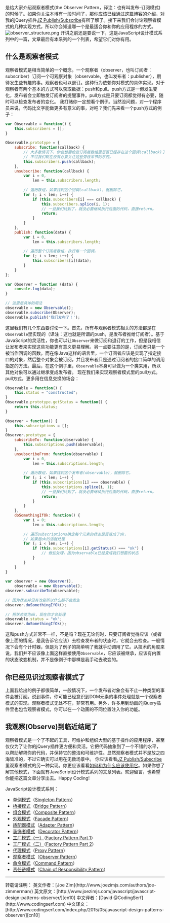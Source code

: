 是给大家介绍观察者模式(the Observer Pattern，译注：也有叫发布-订阅模式)的时候了。如果你关注本博有一段时间了，那你应该已经通过[这篇博客][whyplugin]的介绍，对我的jQuery插件[JZ Publish/Subscribe][plugin]有所了解了。接下来我们会讨论观察者模式的几种实现方式，所以你会知道哪一个是最适合你和你的应用程序的方式。
![observer_structure.png][observer_structure]
开讲之前还是要说一下，这是JavaScript设计模式系列中的一篇，文章最后有本系列的一个列表，希望它们对你有用。

## 什么是观察者模式
观察者模式是相当简单的一个概念。一个观察者（observer，也叫订阅者：subscriber）订阅一个可观察对象（observable，也叫发布者：publisher），期待发生些有趣的事。观察者也可以退订。这种行为依赖你对模式的具体实现。对于观察者有两个基本的方式可以获取数据：push和pull。push方式是一但发生变化，发布者会立即触发订阅者的提醒事件。pull方式是只要订阅都觉得有必要，随时可以检查发布者的变化。
我打赌你一定想看个例子。当然没问题，对一个程序员来说，代码比文字能做更多有意义的事，对吧？我们先来看一个push方式的例子：
```javascript
var Observable = function() {
    this.subscribers = [];
}
 
Observable.prototype = {
    subscribe: function(callback) {
        // 大多数情况下，你会想要检查订阅者数组里是否已经存在这个回调(callback)了。
        // 不过我们现在没有必要关注这些旁枝末节的东西。
        this.subscribers.push(callback);
    },
    unsubscribe: function(callback) {
        var i = 0,
            len = this.subscribers.length;
         
        // 遍历数组，如果找到这个回调(callback)，就删除它。
        for (; i < len; i++) {
            if (this.subscribers[i] === callback) {
                this.subscribers.splice(i, 1);
                // 一旦我们找到了，就没必要继续执行后面的代码，直接return。
                return;
            }
        }
    },
    publish: function(data) {
        var i = 0,
            len = this.subscribers.length;
         
        // 遍历整个订阅者数组，执行每一个回调。
        for (; i < len; i++) {
            this.subscribers[i](data);
        }        
    }
};
 
var Observer = function (data) {
    console.log(data);
}
 
// 这里是具体的用法
observable = new Observable();
observable.subscribe(Observer);
observable.publish('我们发布了！');
```
这里我们有几个东西要讨论一下。首先，所有与观察者模式相关的方法都是在`Observable`里实现的（译注：这也就是所谓的push，是发布者推给订阅者）。基于JavaScript的灵活性，你也可以让`Observer`来做订阅和退订的工作，但是我相信让发布者来实现这些功能更有意义更易理解。另一点要注意的是，订阅者只是一个被当作回调的函数。而在像Java这样的语言里，一个订阅者应该是实现了指定接口的对象，然后整个对象会被订阅，并且发布者只是通过订阅者的接口简单的调用指定的方法。最后，在这个例子里，`Observable`本身可以做为一个类来用，所以其他对象可以通过继承变成发布者。
现在我们来实现观察者模式里的pull方式。pull方式，更多用在信息交换的场合：
```javascript
Observable = function() {
    this.status = "constructed";
}
Observable.prototype.getStatus = function() {
    return this.status;
}
 
Observer = function() {
    this.subscriptions = [];
}
Observer.prototype = {
    subscribeTo: function(observable) {
        this.subscriptions.push(observable);
    },
    unsubscribeFrom: function(observable) {
        var i = 0,
            len = this.subscriptions.length;
         
        // 遍历数组，如果找到这个发布者(observable)，就删除它。
        for (; i < len; i++) {
            if (this.subscriptions[i] === observable) {
                this.subscriptions.splice(i, 1);
                // 一旦我们找到了，就没必要继续执行后面的代码，直接return。
                return;
            }
        }        
    },
    doSomethingIfOk: function() {
        var i = 0;
            len = this.subscriptions.length;
         
        // 遍历subscriptions确定每个元素的状态是否变成了ok，
        // 如果是ok的话就处理
        for (; i < len; i++) {
            if (this.subscriptions[i].getStatus() === "ok") {
                // 做些处理，因为observable已经变成我们想要的状态
            }
        }
    }
}
 
var observer = new Observer(),
    observable = new Observable();
observer.subscribeTo(observable);
 
// 因为状态并没有改变所以什么都不会发生
observer.doSomethingIfOk();
 
// 把状态变为ok，现在你才会处理
observable.status = "ok";
observer.doSomethingIfOk();
```
这和push方式非常不一样，不是吗？现在无论何时，只要订阅者觉得应该（或者像上面的情况，是我告诉它应该）去检查发布者的状态时，它就会去检查。一般情况下会有个计时器，但是为了例子的简单明了我就手动调用了它。从技术的角度来说，我们并不应该像上面这样直接使用`Observable`，它应该被继承，应该有内置的状态改变机制，并不是像例子中那样是我手动去改变的。

## 你已经见识过观察者模式了
上面我给出的例子都很简单，一般情况下，一个发布者对象会有不止一种类型的事件会被订阅。说到事件，你可能已经意识到DOM元素的事件处理就是一个观察者模式的实现。观察者模式无处不在，非常有用。另外，许多用到动画的jQuery插件里也包含观察者模式，你可以在一个动画的不同位置注入你的功能。

## 我观察(Observe)到临近结尾了
观察者模式是一个了不起的工具，可维护和组织大型的基于操作的应用程序，甚至仅仅为了让你的jQuery插件更方便和灵活。它把代码抽象到了一个不错的水平，以帮助解耦你的代码，并保持它的整洁和可维护性。显然观察者模式并不是放之四海皆准的，不过它确实可以用在无数场景中。
你应该看看[JZ Publish/Subscribe][plugin]里观察者模式的另一种实现。你更应该看看[如何和为什么应该使用它][whyplugin]。如果你想了解其他模式，下面就有JavaScript设计模式系列的文章列表。欢迎留言，也希望你能把这篇文章分享出去。Happy Coding!


[plugin]: http://www.joezimjs.com/projects/publish-subscribe-jquery-plugin/
[whyplugin]: http://www.joezimjs.com/javascript/how-and-why-jz-publish-subscribe-should-be-used/
[observer_structure]: http://www.codingserf.com/wp-content/uploads/2015/05/observer_structure.png


JavaScript设计模式系列：
- [单例模式][cn1]（[Singleton Pattern][en1]）
- [桥接模式][cn2]（[Bridge Pattern][en2]）
- [组合模式][cn3]（[Composite Pattern][en3]）
- [外观模式][cn4]（[Facade Pattern][en4]）
- [适配器模式][cn5]（[Adapter Pattern][en5]）
- [装饰者模式][cn6]（[Decorator Pattern][en6]）
- [工厂模式（一）][cn7]（[Factory Pattern Part 1][en7]）
- [工厂模式（二）][cn8]（[Factory Pattern Part 2][en8]）
- [代理模式][cn9]（[Proxy Pattern][en9]）
- [观察者模式][cn10]（[Observer Pattern][en10]）
- [命令模式][cn11]（[Command Pattern][en11]）
- [责任链模式][cn12]（[Chain of Responsibility Pattern][en12]）


<hr/>
转载请注明：
英文作者：[Joe Zim](http://www.joezimjs.com/authors/joe-zimmerman/)
英文原文：[http://www.joezimjs.com/javascript/javascript-design-patterns-observer/][en10]
中文译者：[David @CodingSerf](http://www.codingserf.com)
中文译文：[http://www.codingserf.com/index.php/2015/05/javascript-design-patterns-observer/][cn10]

[cn1]: http://www.codingserf.com/index.php/2015/05/javascript-design-patterns-singleton/
[cn2]: http://www.codingserf.com/index.php/2015/05/javascript-design-patterns-bridge/
[cn3]: http://www.codingserf.com/index.php/2015/05/javascript-design-patterns-composite/
[cn4]: http://www.codingserf.com/index.php/2015/05/javascript-design-patterns-facade/
[cn5]: http://www.codingserf.com/index.php/2015/05/javascript-design-patterns-adapter/
[cn6]: http://www.codingserf.com/index.php/2015/05/javascript-design-patterns-decorator/
[cn7]: http://www.codingserf.com/index.php/2015/05/javascript-design-patterns-factory-part-1/
[cn8]: http://www.codingserf.com/index.php/2015/05/javascript-design-patterns-factory-part-2/
[cn9]: http://www.codingserf.com/index.php/2015/05/javascript-design-patterns-proxy/
[cn10]: http://www.codingserf.com/index.php/2015/05/javascript-design-patterns-observer/
[cn11]: http://www.codingserf.com/index.php/2015/05/javascript-design-patterns-command/
[cn12]: http://www.codingserf.com/index.php/2015/05/javascript-design-patterns-chain-of-responsibility/

[en1]: http://www.joezimjs.com/javascript/javascript-design-patterns-singleton/
[en2]: http://www.joezimjs.com/javascript/javascript-design-patterns-bridge/
[en3]: http://www.joezimjs.com/javascript/javascript-design-patterns-composite/
[en4]: http://www.joezimjs.com/javascript/javascript-design-patterns-facade/
[en5]: http://www.joezimjs.com/javascript/javascript-design-patterns-adapter/
[en6]: http://www.joezimjs.com/javascript/javascript-design-patterns-decorator/
[en7]: http://www.joezimjs.com/javascript/javascript-design-patterns-factory/
[en8]: http://www.joezimjs.com/javascript/javascript-design-patterns-factory-part-2/
[en9]: http://www.joezimjs.com/javascript/javascript-design-patterns-proxy/
[en10]: http://www.joezimjs.com/javascript/javascript-design-patterns-observer/
[en11]: http://www.joezimjs.com/javascript/javascript-design-patterns-command/
[en12]: http://www.joezimjs.com/javascript/javascript-design-patterns-chain-of-responsibility/
[jq]: http://jquery.com/







